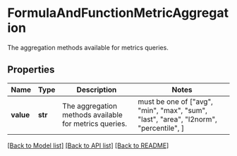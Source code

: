 # FormulaAndFunctionMetricAggregation

The aggregation methods available for metrics queries.

## Properties
Name | Type | Description | Notes
------------ | ------------- | ------------- | -------------
**value** | **str** | The aggregation methods available for metrics queries. |  must be one of ["avg", "min", "max", "sum", "last", "area", "l2norm", "percentile", ]

[[Back to Model list]](README.md#documentation-for-models) [[Back to API list]](README.md#documentation-for-api-endpoints) [[Back to README]](README.md)



